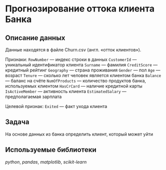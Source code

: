 # Прогнозирование оттока клиента Банка


## Описание данных

Данные находятся в файле Churn.csv (англ. «отток клиентов»). 

Признаки:
`RowNumber` — индекс строки в данных
`CustomerId` — уникальный идентификатор клиента
`Surname` — фамилия
`CreditScore` — кредитный рейтинг
`Geography` — страна проживания
`Gender` — пол
`Age` — возраст
`Tenure` — сколько лет человек является клиентом банка
`Balance` — баланс на счёте
`NumOfProducts` — количество продуктов банка, используемых клиентом
`HasCrCard` — наличие кредитной карты
`IsActiveMember` — активность клиента
`EstimatedSalary` — предполагаемая зарплата

Целевой признак:
`Exited` — факт ухода клиента

## Задача

На основе данных из банка определить клиент, который может уйти

## Используемые библиотеки
*python*, *pandas*, *matplotlib*, *scikit-learn*